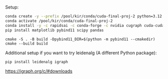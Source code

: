 
Setup:

```bash
conda create -y --prefix /pool/kir/conda/cuda-final-proj-2 python=3.12
conda activate /pool/kir/conda/cuda-final-proj-2
conda install -y -c rapidsai -c conda-forge -c nvidia cugraph cuda-cudart cupy nx-cugraph rmm cuda-version=12.0
pip install matplotlib pybind11 scipy pandas
```

<!-- mkdir build && cd build
cmake -Dpybind11_DIR=$(python -m pybind11 --cmakedir) ..
make -->

```
cmake -S . -B build -Dpybind11_DIR=$(python -m pybind11 --cmakedir)
cmake --build build
```

Additional setup if you want to try leidenalg (A different Python package):

```bash
pip install leidenalg igraph
```

https://igraph.org/c/#downloads
